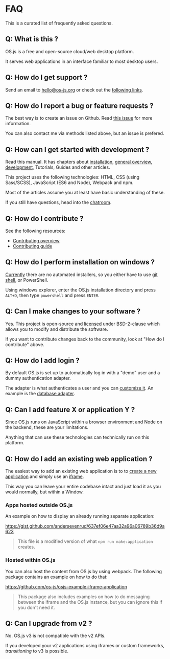 # FAQ

This is a curated list of frequently asked questions.

## Q: What is this ?

OS.js is a free and open-source cloud/web desktop platform.

It serves web applications in an interface familiar to most desktop users.

## Q: How do I get support ?

Send an email to hello@os-js.org or check out the [following links](https://github.com/os-js/OS.js#links).

## Q: How do I report a bug or feature requests ?

The best way is to create an issue on Github. Read [this issue](https://github.com/os-js/OS.js/issues/705) for more information.

You can also contact me via methods listed above, but an issue is prefered.

## Q: How can I get started with development ?

Read this manual. It has chapters about [installation](install/README.md), [general overview](resource/overview/README.md), [development](development/README.md), Tutorials, Guides and other articles.

This project uses the following technologies: HTML, CSS (using Sass/SCSS), JavaScript (ES6 and Node), Webpack and npm.

Most of the articles assume you at least have basic understanding of these.

If you still have questions, head into the [chatroom](https://gitter.im/os-js/OS.js).

## Q: How do I contribute ?

See the following resources:

* [Contributing overview](https://gitter.im/os-js/OS.js)
* [Contributing guide](development/README.md#contributing)

## Q: How do I perform installation on windows ?

[Currently](https://github.com/os-js/OS.js/issues/710) there are no automated installers, so you either have to use [git shell](https://git-scm.com/), or PowerShell.

Using windows explorer, enter the OS.js installation directory and press `ALT+D`, then type `powershell` and press `ENTER`.

## Q: Can I make changes to your software ?

Yes. This project is open-source and [licensed](https://github.com/os-js/OS.js/blob/v3/LICENSE) under BSD-2-clause which allows you to modify and distribute the software.

If you want to contribute changes back to the community, look at "How do I contribute" above.

## Q: How do I add login ?

By default OS.js is set up to automatically log in with a "demo" user and a dummy authentication adapter.

The adapter is what authenticates a user and you can [customize it](guide/auth/README.md). An example is the [database adapter](https://github.com/os-js/osjs-database-auth).

## Q: Can I add feature X or application Y ?

Since OS.js runs on JavaScript within a browser environment and Node on the backend, these are your limitations.

Anything that can use these technologies can technically run on this platform.

## Q: How do I add an existing web application ?

The easiest way to add an existing web application is to to [create a new application](tutorial/application/README.md#creation) and simply use an [iframe](tutorial/iframe/README.md).

This way you can leave your entire codebase intact and just load it as you would normally, but within a Window.

### Apps hosted outside OS.js

An example on how to display an already running separate application:

https://gist.github.com/andersevenrud/637ef06e47aa32a96a06789b36d9a623

> This file is a modified version of what `npm run make:application` creates.

### Hosted within OS.js

You can also host the content from OS.js by using webpack. The following package contains an example on how to do that:

https://github.com/os-js/osjs-example-iframe-application

> This package also includes examples on how to do messaging between the iframe and the OS.js instance, but you can ignore this if you don't need it.

## Q: Can I upgrade from v2 ?

No. OS.js v3 is not compatible with the v2 APIs.

If you developed your v2 applications using iframes or custom frameworks, *transitioning* to v3 is possible.
